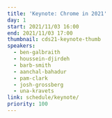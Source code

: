 ```yaml
---
title: 'Keynote: Chrome in 2021'
day: 1
start: 2021/11/03 16:00
end: 2021/11/03 17:00
thumbnail: cds21-keynote-thumb
speakers:
  - ben-galbraith
  - houssein-djirdeh
  - barb-smith
  - aanchal-bahadur
  - pam-clark
  - josh-grossberg
  - una-kravets
link: schedule/keynote/
priority: 100
---
```

